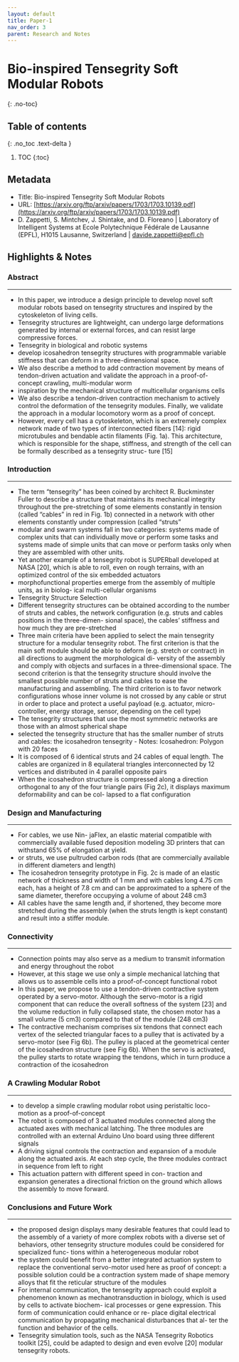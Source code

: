 ```yaml
---
layout: default
title: Paper-1
nav_order: 3
parent: Research and Notes
---
```




# Bio-inspired Tensegrity Soft Modular Robots
{: .no-toc}

## Table of contents
{: .no_toc .text-delta }

1. TOC
{:toc}

## Metadata

- Title: Bio-inspired Tensegrity Soft Modular Robots
- URL: [https://arxiv.org/ftp/arxiv/papers/1703/1703.10139.pdf](https://arxiv.org/ftp/arxiv/papers/1703/1703.10139.pdf)
- D. Zappetti, S. Mintchev, J. Shintake, and D. Floreano | Laboratory of Intelligent Systems at Ecole Polytechnique Fédérale de Lausanne (EPFL),  H1015 Lausanne, Switzerland | davide.zappetti@epfl.ch

## Highlights & Notes

### Abstract
---
- In this paper, we introduce a design principle to develop novel soft modular robots based on tensegrity structures and inspired by the cytoskeleton of living cells.
- Tensegrity structures are lightweight, can undergo large deformations generated by internal or external forces, and can resist large compressive forces.
- Tensegrity in biological and robotic systems
- develop icosahedron tensegrity structures with programmable variable stiffness that can deform in a three-dimensional space.
- We also describe a method to add contraction movement by means of tendon-driven actuation and validate the approach in a proof-of-concept crawling, multi-modular worm
- inspiration by the mechanical structure of multicellular organisms cells
- We also describe a tendon-driven contraction mechanism to actively control the deformation of the tensegrity modules. Finally, we validate the approach in a modular locomotory worm as a proof of concept.
- However, every cell has a cytoskeleton, which is an extremely complex network made of two types of interconnected fibers [14]: rigid microtubules and bendable actin filaments (Fig. 1a). This architecture, which is responsible for the shape, stiffness, and strength of the cell can be formally described as a tensegrity struc- ture [15]


### Introduction
---
- The term “tensegrity” has been coined by architect R. Buckminster Fuller to describe a structure that maintains its mechanical integrity throughout the pre-stretching of some elements constantly in tension (called “cables” in red in Fig. 1b) connected in a network with other elements constantly under compression (called “struts”
- modular and swarm systems fall in two categories: systems made of complex units that can individually move or perform some tasks and systems made of simple units that can move or perform tasks only when they are assembled with other units.
- Yet another example of a tensegrity robot is SUPERball developed at NASA [20], which is able to roll, even on rough terrains, with an optimized control of the six embedded actuators
- morphofunctional properties emerge from the assembly of multiple units, as in biolog- ical multi-cellular organisms
- Tensegrity Structure Selection
- Different tensegrity structures can be obtained according to the number of struts and cables, the network configuration (e.g. struts and cables positions in the three-dimen- sional space), the cables’ stiffness and how much they are pre-stretched
- Three main criteria have been applied to select the main tensegrity structure for a modular tensegrity robot. The first criterion is that the main soft module should be able to deform (e.g. stretch or contract) in all directions to augment the morphological di- versity of the assembly and comply with objects and surfaces in a three-dimensional space. The second criterion is that the tensegrity structure should involve the smallest possible number of struts and cables to ease the manufacturing and assembling. The third criterion is to favor network configurations whose inner volume is not crossed by any cable or strut in order to place and protect a useful payload (e.g. actuator, micro- controller, energy storage, sensor, depending on the cell type)
- The tensegrity structures that use the most symmetric networks are those with an almost spherical shape
- selected the tensegrity structure that has the smaller number of struts and cables: the icosahedron tensegrity
		- Notes: Icosahedron: Polygon with 20 faces
- It is composed of 6 identical struts and 24 cables of equal length. The cables are organized in 8 equilateral triangles interconnected by 12 vertices and distributed in 4 parallel opposite pairs
- When the icosahedron structure is compressed along a direction orthogonal to any of the four triangle pairs (Fig 2c), it displays maximum deformability and can be col- lapsed to a flat configuration


### Design and Manufacturing
---
- For cables, we use Nin- jaFlex, an elastic material compatible with commercially available fused deposition modeling 3D printers that can withstand 65% of elongation at yield.
- or struts, we use pultruded carbon rods (that are commercially available in different diameters and length)
- The icosahedron tensegrity prototype in Fig. 2c is made of an elastic network of thickness and width of 1 mm and with cables long 4.75 cm each, has a height of 7.8 cm and can be approximated to a sphere of the same diameter, therefore occupying a volume of about 248 cm3
- All cables have the same length and, if shortened, they become more stretched during the assembly (when the struts length is kept constant) and result into a stiffer module.


### Connectivity
---
- Connection points may also serve as a medium to transmit information and energy throughout the robot
- However, at this stage we use only a simple mechanical latching that allows us to assemble cells into a proof-of-concept functional robot
- In this paper, we propose to use a tendon-driven contractive system operated by a servo-motor. Although the servo-motor is a rigid component that can reduce the overall softness of the system [23] and the volume reduction in fully collapsed state, the chosen motor has a small volume (5 cm3) compared to that of the module (248 cm3)
- The contractive mechanism comprises six tendons that connect each vertex of the selected triangular faces to a pulley that is activated by a servo-motor (see Fig 6b). The pulley is placed at the geometrical center of the icosahedron structure (see Fig 6b). When the servo is activated, the pulley starts to rotate wrapping the tendons, which in turn produce a contraction of the icosahedron


### A Crawling Modular Robot
---
- to develop a simple crawling modular robot using peristaltic loco- motion as a proof-of-concept
- The robot is composed of 3 actuated modules connected along the actuated axes with mechanical latching. The three modules are controlled with an external Arduino Uno board using three different signals
-  A driving signal controls the contraction and expansion of a module along the actuated axis. At each step cycle, the three modules contract in sequence from left to right
- This actuation pattern with different speed in con- traction and expansion generates a directional friction on the ground which allows the assembly to move forward.


### Conclusions and Future Work
---
- the proposed design displays many desirable features that could lead to the assembly of a variety of more complex robots with a diverse set of behaviors, other tensegrity structure modules could be considered for specialized func- tions within a heterogeneous modular robot
- the system could benefit from a better integrated actuation system to replace the conventional servo-motor used here as proof of concept: a possible solution could be a contraction system made of shape memory alloys that fit the reticular structure of the modules
- For internal communication, the tensegrity approach could exploit a phenomenon known as mechanotransduction in biology, which is used by cells to activate biochem- ical processes or gene expression. This form of communication could enhance or re- place digital electrical communication by propagating mechanical disturbances that al- ter the function and behavior of the cells.
- Tensegrity simulation tools, such as the NASA Tensegrity Robotics toolkit [25], could be adapted to design and even evolve [20] modular tensegrity robots.


